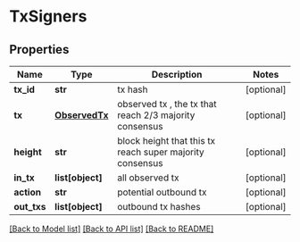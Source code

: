 # TxSigners

## Properties
Name | Type | Description | Notes
------------ | ------------- | ------------- | -------------
**tx_id** | **str** | tx hash | [optional] 
**tx** | [**ObservedTx**](ObservedTx.md) | observed tx , the tx that reach 2/3 majority consensus | [optional] 
**height** | **str** | block height that this tx reach super majority consensus | [optional] 
**in_tx** | **list[object]** | all observed tx | [optional] 
**action** | **str** | potential outbound tx | [optional] 
**out_txs** | **list[object]** | outbound tx hashes | [optional] 

[[Back to Model list]](../README.md#documentation-for-models) [[Back to API list]](../README.md#documentation-for-api-endpoints) [[Back to README]](../README.md)


